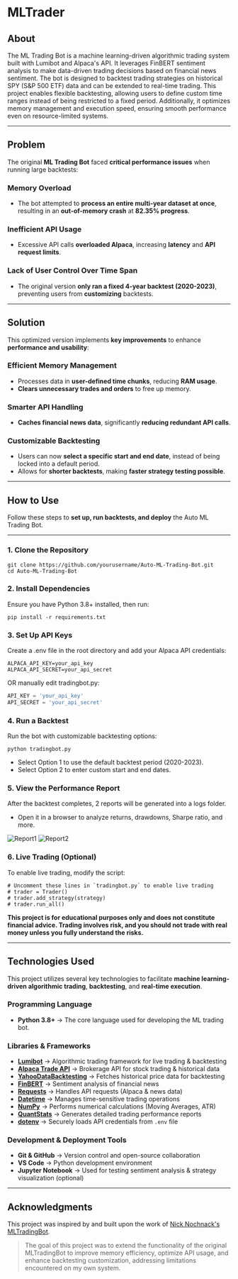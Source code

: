 # MLTrader

## About  
The ML Trading Bot is a machine learning-driven algorithmic trading system built with Lumibot and Alpaca's API.
It leverages FinBERT sentiment analysis to make data-driven trading decisions based on financial news sentiment.
The bot is designed to backtest trading strategies on historical SPY (S&P 500 ETF) data and can be extended to real-time trading.
This project enables flexible backtesting, allowing users to define custom time ranges instead of being restricted to a fixed period.
Additionally, it optimizes memory management and execution speed, ensuring smooth performance even on resource-limited systems.

---

## Problem  
The original **ML Trading Bot** faced **critical performance issues** when running large backtests:

### **Memory Overload**
- The bot attempted to **process an entire multi-year dataset at once**, resulting in an **out-of-memory crash** at **82.35% progress**.

###  **Inefficient API Usage**
- Excessive API calls **overloaded Alpaca**, increasing **latency** and **API request limits**.

###  **Lack of User Control Over Time Span**
- The original version **only ran a fixed 4-year backtest (2020-2023)**, preventing users from **customizing** backtests.

---

## Solution  
This optimized version implements **key improvements** to enhance **performance and usability**:

### **Efficient Memory Management**
- Processes data in **user-defined time chunks**, reducing **RAM usage**.
- **Clears unnecessary trades and orders** to free up memory.

### **Smarter API Handling**
- **Caches financial news data**, significantly **reducing redundant API calls**.

### **Customizable Backtesting**
- Users can now **select a specific start and end date**, instead of being locked into a default period.
- Allows for **shorter backtests**, making **faster strategy testing possible**.

---
## How to Use  
Follow these steps to **set up, run backtests, and deploy** the Auto ML Trading Bot.

---

### **1. Clone the Repository**  
```
git clone https://github.com/yourusername/Auto-ML-Trading-Bot.git
cd Auto-ML-Trading-Bot
```
### **2. Install Dependencies** 
Ensure you have Python 3.8+ installed, then run:
```
pip install -r requirements.txt
```
### **3. Set Up API Keys** 
Create a .env file in the root directory and add your Alpaca API credentials:
```
ALPACA_API_KEY=your_api_key
ALPACA_API_SECRET=your_api_secret
```
OR manually edit tradingbot.py:
```python
API_KEY = 'your_api_key'
API_SECRET = 'your_api_secret'
```
### **4. Run a Backtest**
Run the bot with customizable backtesting options:
```
python tradingbot.py
```
* Select Option 1 to use the default backtest period (2020-2023).
* Select Option 2 to enter custom start and end dates.

### **5. View the Performance Report**
After the backtest completes, 2 reports will be generated into a logs folder.
>
- Open it in a browser to analyze returns, drawdowns, Sharpe ratio, and more.
>
![Report1](https://cdn.discordapp.com/attachments/1348406686469062686/1348462618364346479/image.png?ex=67cf8d2d&is=67ce3bad&hm=c5ad7abd3c4e9ffb0b5bfc4335077140cc26d9e59679592114f58c0035748448&)
![Report2](https://cdn.discordapp.com/attachments/1348406686469062686/1348462749893660742/image.png?ex=67cf8d4c&is=67ce3bcc&hm=5d2e7d21d18d97973f247caa452f5545f5da2f8051bd386af425cc6ac838bb68&)
### **6. Live Trading (Optional)**
To enable live trading, modify the script:
```
# Uncomment these lines in `tradingbot.py` to enable live trading
# trader = Trader()
# trader.add_strategy(strategy)
# trader.run_all()
```

**This project is for educational purposes only and does not constitute financial advice. Trading involves risk, and you should not trade with real money unless you fully understand the risks.**

---
## Technologies Used

This project utilizes several key technologies to facilitate **machine learning-driven algorithmic trading**, **backtesting**, and **real-time execution**.

### Programming Language
- **Python 3.8+** → The core language used for developing the ML trading bot.

### Libraries & Frameworks
- **[Lumibot](https://github.com/JesperDramsch/lumibot)** → Algorithmic trading framework for live trading & backtesting  
- **[Alpaca Trade API](https://alpaca.markets/docs/)** → Brokerage API for stock trading & historical data  
- **[YahooDataBacktesting](https://pypi.org/project/yahoo-finance/)** → Fetches historical price data for backtesting  
- **[FinBERT](https://github.com/ProsusAI/finBERT)** → Sentiment analysis of financial news  
- **[Requests](https://docs.python-requests.org/en/latest/)** → Handles API requests (Alpaca & news data)  
- **[Datetime](https://docs.python.org/3/library/datetime.html)** → Manages time-sensitive trading operations  
- **[NumPy](https://numpy.org/)** → Performs numerical calculations (Moving Averages, ATR)  
- **[QuantStats](https://github.com/ranaroussi/quantstats)** → Generates detailed trading performance reports  
- **[dotenv](https://pypi.org/project/python-dotenv/)** → Securely loads API credentials from `.env` file  

### Development & Deployment Tools
- **Git & GitHub** → Version control and open-source collaboration  
- **VS Code** → Python development environment  
- **Jupyter Notebook** → Used for testing sentiment analysis & strategy visualization (optional)

---

## Acknowledgments
This project was inspired by and built upon the work of [Nick Nochnack's MLTradingBot](https://github.com/nicknochnack/MLTradingBot/tree/main).
> The goal of this project was to extend the functionality of the original MLTradingBot to improve memory efficiency, optimize API usage, and enhance backtesting customization, addressing limitations encountered on my own system.
